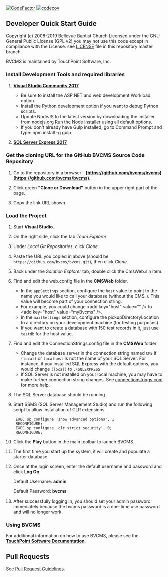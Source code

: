 <!--- HTML Links --->
[DOC]: https://docs.touchpointsoftware.com "TouchPointSoftware User Documentation"
[IDE]: https://www.visualstudio.com/downloads/
[SQL]: https://www.microsoft.com/en-us/sql-server/sql-server-editions-express
[PR]: PullRequestGuidelines.md

[![CodeFactor](https://www.codefactor.io/repository/github/bvcms/bvcms/badge)](https://www.codefactor.io/repository/github/bvcms/bvcms)
[![codecov](https://codecov.io/gh/bvcms/bvcms/branch/develop/graph/badge.svg)](https://codecov.io/gh/bvcms/bvcms)

Developer Quick Start Guide
---

Copyright (c) 2008-2019 Bellevue Baptist Church 
Licensed under the GNU General Public License (GPL v2)
you may not use this code except in compliance with the License.
see [LICENSE](LICENSE) file in this repository master branch

BVCMS is maintained by TouchPoint Software, Inc.

### Install Development Tools and required libraries

1. **[Visual Studio Community 2017][IDE]**
    - Be sure to install the ASP.NET and web development Workload option.
    - Install the Python development option if you want to debug Python scripts.
    - Update NodeJS to the latest version by downloading the installer from [nodejs.org](https://nodejs.org/) Run the Node installer using all default options.
    - If you don't already have Gulp installed, go to Command Prompt and type:  npm install -g gulp
    
1. **[SQL Server Express 2017][SQL]**

### Get the cloning URL for the GitHub BVCMS Source Code Repository

1. Go to the repository in a browser - **[https://github.com/bvcms/bvcms](https://github.com/bvcms/bvcms)**.

1. Click green **"Clone or Download"** button in the upper right part of the page.

1. Copy the link URL shown.

### Load the Project

1. Start **Visual Studio**.

1. On the right side, click the tab *Team Explorer*.

1. Under *Local Git Repositories*, click *Clone*.

1. Paste the URL you copied in above (should be `https://github.com/bvcms/bvcms.git`), then click *Clone*.

1. Back under the *Solution Explorer* tab, double click the CmsWeb.sln item.

1. Find and edit the web.config file in the **CMSWeb** folder.

    - In the `appSettings` section, configure the `host` value to point to the name you would like to call your database (without the CMS_). This value will become part of your connection string.
    - For example, you could change \<add key="host" value="" /> to \<add key="host" value="myBvcms" />.
    - In the `mailSettings` section, configure the pickupDirectoryLocation to a directory on your development machine (for testing purposes).
    - If you want to create a database with 150 test records in it, just use ``testdb`` for the host value.

1. Find and edit the ConnectionStrings.config file in the **CMSWeb** folder
    - Change the database server in the connection string named `CMS` if `(local)` or `localhost` is not the name of your SQL Server. For instance, if you installed SQL Express with the default options, you would change `(local)` to `.\SQLEXPRESS`
    - If SQL Server is not installed on your local machine, you may have to make further connection string changes.  See [connectionstrings.com](https://www.connectionstrings.com/sql-server/) for more help.

1. The SQL Server database should be running

1. Start SSMS (SQL Server Management Studio) and run the following script to allow installation of CLR extensions.

        EXEC sp_configure 'show advanced options', 1
        RECONFIGURE;
        EXEC sp_configure 'clr strict security', 0;
        RECONFIGURE;

1. Click the **Play** button in the main toolbar to launch BVCMS.

1. The first time you start up the system, it will create and populate a starter database.

1. Once at the login screen, enter the default username and password and click **Log On**.

	Default Username: **admin**
	
	Default Password: **bvcms**

1. After successfully logging in, you should set your admin password immediately because the bvcms password is a one-time use password and will no longer work.

### Using BVCMS

For additional information on how to use BVCMS, please see the **[TouchPoint Software Documentation][DOC]**.

## Pull Requests

See [Pull Request Guidelines][PR].
